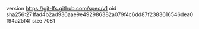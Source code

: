version https://git-lfs.github.com/spec/v1
oid sha256:271fad4b2ad936aae9e492986382a079f4c6dd87f2383616546dea0f94a25f4f
size 7081
